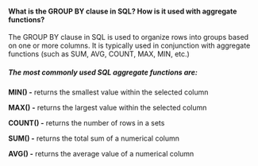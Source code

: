 #### What is the GROUP BY clause in SQL? How is it used with aggregate functions?

The GROUP BY clause in SQL is used to organize rows into groups based on one or more columns. It is typically used in conjunction with aggregate functions (such as SUM, AVG, COUNT, MAX, MIN, etc.) 

##### The most commonly used SQL aggregate functions are:

<b>MIN() -</b> returns the smallest value within the selected column

<b>MAX() -</b> returns the largest value within the selected column

<b>COUNT() -</b> returns the number of rows in a sets

<b>SUM() -</b> returns the total sum of a numerical column

<b>AVG() -</b> returns the average value of a numerical column
